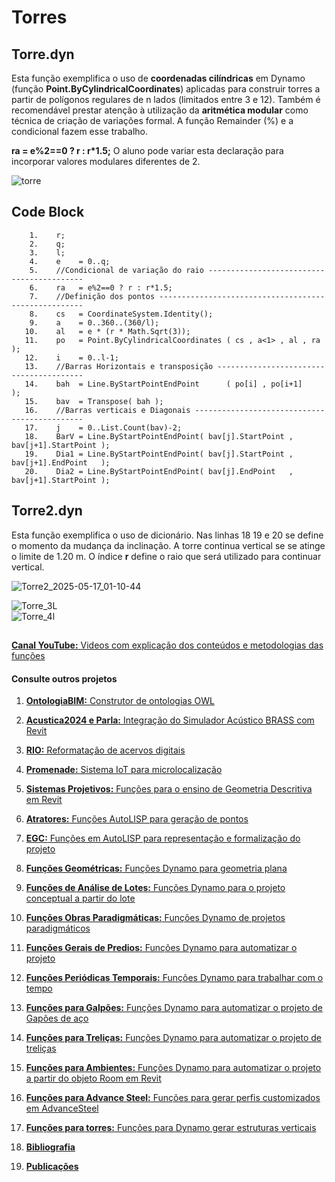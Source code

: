 # Torres

## Torre.dyn
Esta função exemplifica o uso de **coordenadas cilíndricas** em Dynamo (função **Point.ByCylindricalCoordinates**) aplicadas para construir torres a partir de polígonos regulares de n lados (limitados entre 3 e 12).
Também é recomendável prestar atenção à utilização da **aritmética modular** como técnica de criação de variações formal. 
A função Remainder (%) e a condicional fazem esse trabalho.  

**ra = e%2==0 ? r : r*1.5;**    O aluno pode variar esta declaração para incorporar valores modulares diferentes de 2. 

![torre](https://github.com/JLMenegotto/AulasBIM/assets/9437020/b451badd-5201-4e8e-b187-5553ffa24cd7)

## Code Block
        1.    r;
        2.    q;
        3.    l;
        4.    e    = 0..q;
        5.    //Condicional de variação do raio ------------------------------------------
        6.    ra   = e%2==0 ? r : r*1.5;
        7.    //Definição dos pontos -----------------------------------------------------
        8.    cs   = CoordinateSystem.Identity();
        9.    a    = 0..360..(360/l);
       10.    al   = e * (r * Math.Sqrt(3));
       11.    po   = Point.ByCylindricalCoordinates ( cs , a<1> , al , ra );
       12.    i    = 0..l-1;
       13.    //Barras Horizontais e transposição ----------------------------------------  
       14.    bah  = Line.ByStartPointEndPoint      ( po[i] , po[i+1]    );
       15.    bav  = Transpose( bah );
       16.    //Barras verticais e Diagonais ---------------------------------------------
       17.    j    = 0..List.Count(bav)-2;
       18.    BarV = Line.ByStartPointEndPoint( bav[j].StartPoint , bav[j+1].StartPoint );
       19.    Dia1 = Line.ByStartPointEndPoint( bav[j].StartPoint , bav[j+1].EndPoint   );
       20.    Dia2 = Line.ByStartPointEndPoint( bav[j].EndPoint   , bav[j+1].StartPoint );
       
## Torre2.dyn
Esta função exemplifica o uso de dicionário. Nas linhas 18 19 e 20 se define o momento da mudança da inclinação. A torre continua vertical se se atinge o limite de 1.20 m.
O índice **r** define o raio que será utilizado para continuar vertical. 

![Torre2_2025-05-17_01-10-44](https://github.com/user-attachments/assets/18c39ed9-dc71-4cf2-8630-22032c070a92)

![Torre_3L](https://github.com/user-attachments/assets/376bd211-b08f-481a-8b79-eb7a98535e84)  
![Torre_4l](https://github.com/user-attachments/assets/90438eda-de03-4153-907d-5ff6dc2a4a08)


## 
[**Canal YouTube:** Videos com explicação dos conteúdos e metodologias das funções](https://www.youtube.com/channel/UCCN58u2BP38F09aswlJrILA)
#### **Consulte outros projetos**
  
   1. [**OntologiaBIM:** Construtor de ontologias OWL](https://github.com/JLMenegotto/OntologiaBIM)
   2. [**Acustica2024 e Parla:** Integração do Simulador Acústico BRASS com Revit](https://github.com/JLMenegotto/Acustica_2024)
   3. [**RIO:** Reformatação de acervos digitais](https://github.com/JLMenegotto/Rio)
   4. [**Promenade:** Sistema IoT para microlocalização](https://github.com/JLMenegotto/Promenade)
   5. [**Sistemas Projetivos:** Funções para o ensino de Geometria Descritiva em Revit](https://github.com/JLMenegotto/SistemasProjetivos)
   6. [**Atratores:** Funções AutoLISP para geração de pontos](https://github.com/JLMenegotto/Atratores)
   7. [**EGC:** Funções em AutoLISP para representação e formalização do projeto](https://github.com/JLMenegotto/EGC)
   8. [**Funções Geométricas:** Funções Dynamo para geometria plana](https://github.com/JLMenegotto/AulasBIM/tree/master/Dynamo/Geometricas)
   9. [**Funções de Análise de Lotes:** Funções Dynamo para o projeto conceptual a partir do lote](https://github.com/JLMenegotto/AulasBIM/tree/master/Dynamo/Lotes)
  10. [**Funções Obras Paradigmáticas:** Funções Dynamo de projetos paradigmáticos]( https://github.com/JLMenegotto/AulasBIM/tree/master/Dynamo/Obras)
  11. [**Funções Gerais de Predios:** Funções Dynamo para automatizar o projeto](https://github.com/JLMenegotto/AulasBIM/tree/master/Dynamo/Predio)
  12. [**Funções Periódicas Temporais:** Funções Dynamo para trabalhar com o tempo](https://github.com/JLMenegotto/AulasBIM/tree/master/Dynamo/Relógio)
  13. [**Funções para Galpões:** Funções Dynamo para automatizar o projeto de Gapões de aço](https://github.com/JLMenegotto/AulasBIM/tree/master/Dynamo/Galpão)
  14. [**Funções para Treliças:** Funções Dynamo para automatizar o projeto de treliças](https://github.com/JLMenegotto/AulasBIM/tree/master/Dynamo/Treliças)
  15. [**Funções para Ambientes:** Funções Dynamo para automatizar o projeto a partir do objeto Room em Revit](https://github.com/JLMenegotto/AulasBIM/tree/master/Dynamo/Rooms)
  16. [**Funções para Advance Steel:** Funções para gerar perfis customizados em AdvanceSteel](https://github.com/JLMenegotto/AulasBIM/tree/master/AdvanceSteel)
  17. [**Funções para torres:** Funções para Dynamo gerar estruturas verticais](https://github.com/JLMenegotto/AulasBIM/tree/master/Dynamo/Torres)
      
  18. [**Bibliografia**](https://jlmenegotto.wixsite.com/jlmenegotto-bim/pesquisa)
  19. [**Publicações**](https://jlmenegotto.wixsite.com/jlmenegotto-bim/jlm-public)


